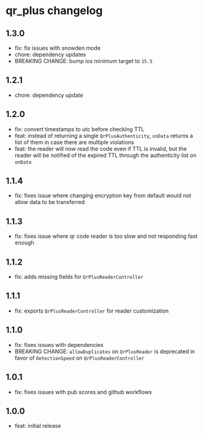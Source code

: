 # qr_plus changelog

## 1.3.0

- fix: fix issues with snowden mode
- chore: dependency updates
- BREAKING CHANGE: bump ios minimum target to `15.5`

## 1.2.1

- chore: dependency update

## 1.2.0

- fix: convert timestamps to utc before checking TTL
- feat: instead of returning a single `QrPlusAuthenticity`, `onData` returns a list of them in case there are multiple violations
- feat: the reader will now read the code even if TTL is invalid, but the reader will be notified of the expired TTL through the authenticity list on `onData`

## 1.1.4

- fix: fixes issue where changing encryption key from default would not allow data to be transferred

## 1.1.3

- fix: fixes issue where qr code reader is too slow and not responding fast enough

## 1.1.2

- fix: adds missing fields for `QrPlusReaderController`

## 1.1.1

- fix: exports `QrPlusReaderController` for reader customization

## 1.1.0

- fix: fixes issues with dependencies
- BREAKING CHANGE: `allowDuplicates` on `QrPlusReader` is deprecated in favor of `DetectionSpeed` on `QrPlusReaderController`

## 1.0.1

- fix: fixes issues with pub scores and github workflows

## 1.0.0

- feat: initial release
